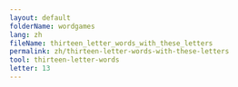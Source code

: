 ```yaml
---
layout: default
folderName: wordgames
lang: zh
fileName: thirteen_letter_words_with_these_letters
permalink: zh/thirteen-letter-words-with-these-letters
tool: thirteen-letter-words
letter: 13
---
```

